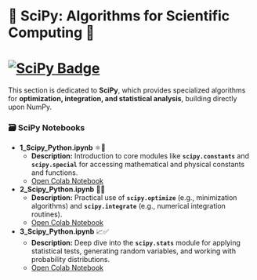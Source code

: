 # 🧪 SciPy: Algorithms for Scientific Computing 🔬

# [![SciPy Badge](https://img.shields.io/badge/SciPy-828282?style=for-the-badge&logo=scipy&logoColor=white)](https://scipy.org/)

This section is dedicated to **SciPy**, which provides specialized algorithms for **optimization, integration, and statistical analysis**, building directly upon NumPy.

### **🗃️ SciPy Notebooks**

* **1_Scipy_Python.ipynb** ⚛️📘
    * **Description:** Introduction to core modules like **`scipy.constants`** and **`scipy.special`** for accessing mathematical and physical constants and functions.
    * [Open Colab Notebook](https://colab.research.google.com/drive/1HHBFdjq6eoEiOX1nTDniUbHDpPum-34c?usp=sharing)
* **2_Scipy_Python.ipynb** 🔬🚀
    * **Description:** Practical use of **`scipy.optimize`** (e.g., minimization algorithms) and **`scipy.integrate`** (e.g., numerical integration routines).
    * [Open Colab Notebook](https://colab.research.google.com/drive/1r6QIsusiQ2Fv35fCbudDmTkbphGdsUr2?usp=sharing)
* **3_Scipy_Python.ipynb** 📈✅
    * **Description:** Deep dive into the **`scipy.stats`** module for applying statistical tests, generating random variables, and working with probability distributions.
    * [Open Colab Notebook](https://colab.research.google.com/drive/1Q9CpjCru4uzKteuqYoa4H2GfaaQktDgl?usp=sharing)

